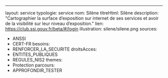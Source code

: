 ---
layout: service
typologie: service
nom: Silène
titreHtml: Silène
description: "Cartographier la surface d’exposition sur internet de ses services et avoir de la visibilité sur leur niveau d’exposition."
lien: https://club.ssi.gouv.fr/beta/#/login
illustration: silene/silene.png
sources:
  - ANSSI
  - CERT-FR
besoins: 
  - RENFORCER_LA_SECURITE
droitsAcces:
  - ENTITES_PUBLIQUES
  - REGULES_NIS2
themes:
  - Protection
parcours:
  - APPROFONDIR_TESTER